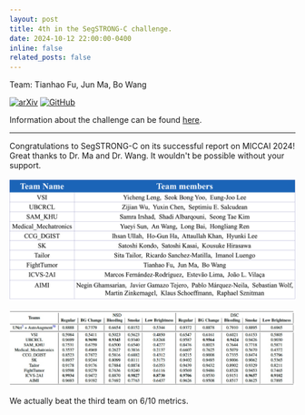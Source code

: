 ```yaml
---
layout: post
title: 4th in the SegSTRONG-C challenge.
date: 2024-10-12 22:00:00-0400
inline: false
related_posts: false
---
```


Team: Tianhao Fu, Jun Ma, Bo Wang

[![arXiv](https://img.shields.io/badge/Preprint-b31b1b?style=for-the-badge&logo=arxiv)](https://arxiv.org/abs/2407.11906)
[![GitHub](https://img.shields.io/badge/Repo-060e1a?style=for-the-badge&logo=github)](https://github.com/ProjectNeura/SegSTRONGC)

Information about the challenge can be found [here](https://segstrongc.cs.jhu.edu).

---

Congratulations to SegSTRONG-C on its successful report on MICCAI 2024! Great thanks to Dr. Ma and Dr. Wang. It
wouldn't be possible without your support.

![teams](/assets/img/news/20241012_0.png)

![results](/assets/img/news/20241012_1.png)

We actually beat the third team on 6/10 metrics.
